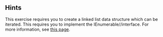 ## Hints
This exercise requires you to create a linked list data structure which can be iterated. This requires you to implement the IEnumerable/<T>/interface. 
For more information, see [this page](https://msdn.microsoft.com/en-us/library/9eekhta0(v=vs.110).aspx).
